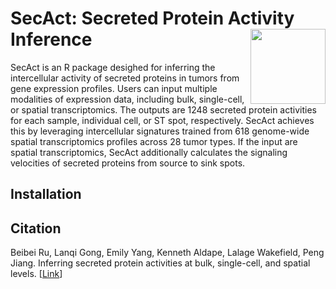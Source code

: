 # SecAct: Secreted Protein Activity Inference <img src="man/figures/sticker.png" align="right" alt="" width="120" />


SecAct is an R package desighed for inferring the intercellular activity
of secreted proteins in tumors from gene expression profiles. Users can
input multiple modalities of expression data, including bulk,
single-cell, or spatial transcriptomics. The outputs are 1248 secreted
protein activities for each sample, individual cell, or ST spot,
respectively. SecAct achieves this by leveraging intercellular
signatures trained from 618 genome-wide spatial transcriptomics profiles
across 28 tumor types. If the input are spatial transcriptomics, SecAct
additionally calculates the signaling velocities of secreted proteins
from source to sink spots.


## Installation



## Citation

Beibei Ru, Lanqi Gong, Emily Yang, Kenneth Aldape, Lalage Wakefield,
Peng Jiang. Inferring secreted protein activities at bulk, single-cell,
and spatial levels.
\[<a href="https://github.com/data2intelligence/SecAct" target="_blank">Link</a>\]
